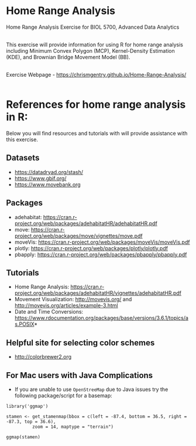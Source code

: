 # Home Range Analysis

Home Range Analysis Exercise for BIOL 5700, Advanced Data Analytics<br></br>

This exercise will provide information for using R for home range analysis including Minimum Convex Polygon (MCP), Kernel-Density Estimation (KDE), and Brownian Bridge Movement Model (BB). <br></br>

Exercise Webpage - https://chrismgentry.github.io/Home-Range-Analysis/ <br></br>

# References for home range analysis in R:
Below you will find resources and tutorials with will provide assistance with this exercise.

## Datasets
- https://datadryad.org/stash/
- https://www.gbif.org/
- https://www.movebank.org

## Packages
- adehabitat: https://cran.r-project.org/web/packages/adehabitatHR/adehabitatHR.pdf
- move: https://cran.r-project.org/web/packages/move/vignettes/move.pdf
- moveVis: https://cran.r-project.org/web/packages/moveVis/moveVis.pdf 
- plotly: https://cran.r-project.org/web/packages/plotly/plotly.pdf
- pbapply: https://cran.r-project.org/web/packages/pbapply/pbapply.pdf 

## Tutorials
- Home Range Analysis: https://cran.r-project.org/web/packages/adehabitatHR/vignettes/adehabitatHR.pdf
- Movement Visualization: http://movevis.org/ and http://movevis.org/articles/example-3.html
- Date and Time Conversions: https://www.rdocumentation.org/packages/base/versions/3.6.1/topics/as.POSIX*

## Helpful site for selecting color schemes
- http://colorbrewer2.org

## For Mac users with Java Complications
- If you are unable to use `OpenStreeMap` due to Java issues try the following package/script for a basemap:
```
library('ggmap')

stamen <- get_stamenmap(bbox = c(left = -87.4, bottom = 36.5, right = -87.3, top = 36.6),
          zoom = 14, maptype = "terrain")

ggmap(stamen)
```